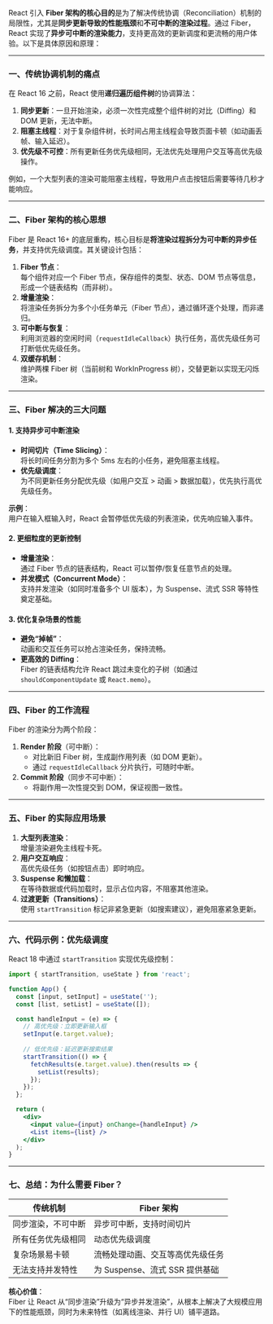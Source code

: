 React 引入 **Fiber 架构的核心目的**是为了解决传统协调（Reconciliation）机制的局限性，尤其是**同步更新导致的性能瓶颈**和**不可中断的渲染过程**。通过 Fiber，React 实现了**异步可中断的渲染能力**，支持更高效的更新调度和更流畅的用户体验。以下是具体原因和原理：

---

### 一、传统协调机制的痛点
在 React 16 之前，React 使用**递归遍历组件树**的协调算法：
1. **同步更新**：一旦开始渲染，必须一次性完成整个组件树的对比（Diffing）和 DOM 更新，无法中断。
2. **阻塞主线程**：对于复杂组件树，长时间占用主线程会导致页面卡顿（如动画丢帧、输入延迟）。
3. **优先级不可控**：所有更新任务优先级相同，无法优先处理用户交互等高优先级操作。

例如，一个大型列表的渲染可能阻塞主线程，导致用户点击按钮后需要等待几秒才能响应。

---

### 二、Fiber 架构的核心思想
Fiber 是 React 16+ 的底层重构，核心目标是**将渲染过程拆分为可中断的异步任务**，并支持优先级调度。其关键设计包括：
1. **Fiber 节点**：  
   每个组件对应一个 Fiber 节点，保存组件的类型、状态、DOM 节点等信息，形成一个链表结构（而非树）。
2. **增量渲染**：  
   将渲染任务拆分为多个小任务单元（Fiber 节点），通过循环逐个处理，而非递归。
3. **可中断与恢复**：  
   利用浏览器的空闲时间（`requestIdleCallback`）执行任务，高优先级任务可打断低优先级任务。
4. **双缓存机制**：  
   维护两棵 Fiber 树（当前树和 WorkInProgress 树），交替更新以实现无闪烁渲染。

---

### 三、Fiber 解决的三大问题

#### 1. **支持异步可中断渲染**
- **时间切片（Time Slicing）**：  
  将长时间任务分割为多个 5ms 左右的小任务，避免阻塞主线程。
- **优先级调度**：  
  为不同更新任务分配优先级（如用户交互 > 动画 > 数据加载），优先执行高优先级任务。

**示例**：  
用户在输入框输入时，React 会暂停低优先级的列表渲染，优先响应输入事件。

#### 2. **更细粒度的更新控制**
- **增量渲染**：  
  通过 Fiber 节点的链表结构，React 可以暂停/恢复任意节点的处理。
- **并发模式（Concurrent Mode）**：  
  支持并发渲染（如同时准备多个 UI 版本），为 Suspense、流式 SSR 等特性奠定基础。

#### 3. **优化复杂场景的性能**
- **避免“掉帧”**：  
  动画和交互任务可以抢占渲染任务，保持流畅。
- **更高效的 Diffing**：  
  Fiber 的链表结构允许 React 跳过未变化的子树（如通过 `shouldComponentUpdate` 或 `React.memo`）。

---

### 四、Fiber 的工作流程
Fiber 的渲染分为两个阶段：
1. **Render 阶段**（可中断）：
   - 对比新旧 Fiber 树，生成副作用列表（如 DOM 更新）。
   - 通过 `requestIdleCallback` 分片执行，可随时中断。
2. **Commit 阶段**（同步不可中断）：
   - 将副作用一次性提交到 DOM，保证视图一致性。

---

### 五、Fiber 的实际应用场景
1. **大型列表渲染**：  
   增量渲染避免主线程卡死。
2. **用户交互响应**：  
   高优先级任务（如按钮点击）即时响应。
3. **Suspense 和懒加载**：  
   在等待数据或代码加载时，显示占位内容，不阻塞其他渲染。
4. **过渡更新（Transitions）**：  
   使用 `startTransition` 标记非紧急更新（如搜索建议），避免阻塞紧急更新。

---

### 六、代码示例：优先级调度
React 18 中通过 `startTransition` 实现优先级控制：
```jsx
import { startTransition, useState } from 'react';

function App() {
  const [input, setInput] = useState('');
  const [list, setList] = useState([]);

  const handleInput = (e) => {
    // 高优先级：立即更新输入框
    setInput(e.target.value);
    
    // 低优先级：延迟更新搜索结果
    startTransition(() => {
      fetchResults(e.target.value).then(results => {
        setList(results);
      });
    });
  };

  return (
    <div>
      <input value={input} onChange={handleInput} />
      <List items={list} />
    </div>
  );
}
```

---

### 七、总结：为什么需要 Fiber？
| **传统机制**              | **Fiber 架构**                     |
|---------------------------|-----------------------------------|
| 同步渲染，不可中断           | 异步可中断，支持时间切片            |
| 所有任务优先级相同           | 动态优先级调度                     |
| 复杂场景易卡顿               | 流畅处理动画、交互等高优先级任务    |
| 无法支持并发特性             | 为 Suspense、流式 SSR 提供基础     |

**核心价值**：  
Fiber 让 React 从“同步渲染”升级为“异步并发渲染”，从根本上解决了大规模应用下的性能瓶颈，同时为未来特性（如离线渲染、并行 UI）铺平道路。